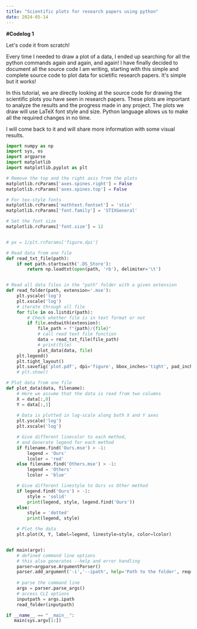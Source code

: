 ```yaml
---
title: "Scientific plots for research papers using python"
date: 2024-05-14
---
```



**#Codelog 1** 

Let's code it from scratch!

Every time I needed to draw a plot of a data, I ended up searching for all the python commands again and again, and again! 
I have finally decided to document all the source code I am writing, starting with this simple and complete source code to plot data for scietific research papers. It's simple but it works!

In this tutorial, we are directly looking at the source code for drawing the scientific plots you have seen in research papers. 
These plots are important to analyze the results and the progress made in any project. 
The plots we draw will use LaTeX font style and size. Python language allows us to make all the required changes in no time.

I will come back to it and will share more information with some visual results.

```Python
import numpy as np
import sys, os
import argparse
import matplotlib
import matplotlib.pyplot as plt

# Remove the top and the right axis from the plots
matplotlib.rcParams['axes.spines.right'] = False
matplotlib.rcParams['axes.spines.top'] = False

# For tex-style fonts
matplotlib.rcParams['mathtext.fontset'] = 'stix'
matplotlib.rcParams['font.family'] = 'STIXGeneral'

# Set the font size
matplotlib.rcParams['font.size'] = 12


# px = 1/plt.rcParams['figure.dpi']

# Read data from one file
def read_txt_file(path):
    if not path.startswith('.DS_Store'):
        return np.loadtxt(open(path, 'rb'), delimiter='\t')


# Read all data files in the "path" folder with a given extension
def read_folder(path, extension='.mse'):
    plt.yscale('log')
    plt.xscale('log')
    # iterate through all file 
    for file in os.listdir(path): 
        # Check whether file is in text format or not         
        if file.endswith(extension): 
            file_path = f"{path}/{file}"
            # call read text file function 
            data = read_txt_file(file_path) 
            # print(file)
            plot_data(data, file)
    plt.legend()
    plt.tight_layout()
    plt.savefig('plot.pdf', dpi='figure', bbox_inches='tight', pad_inches = 0)
    # plt.show()

# Plot data from one file
def plot_data(data, filename):
    # Here we assume that the data is read from two columns 
    X = data[:,0]
    Y = data[:,1]
    
    # Data is plotted in log-scale along both X and Y axes
    plt.yscale('log')
    plt.xscale('log')

    # Give different linecolor to each method,
    # and Generate legend for each method 
    if filename.find('Ours.mse') > -1:
        legend = 'Ours'
        lcolor = 'red'
    else filename.find('Others.mse') > -1:
        legend = 'Others'
        lcolor = 'blue'

    # Give different linestyle to Ours vs Other method
    if legend.find('Ours') > -1:
        style = 'solid'
        print(legend, style, legend.find('Ours'))
    else:
        style = 'dotted'
        print(legend, style)

    # Plot the data
    plt.plot(X, Y, label=legend, linestyle=style, color=lcolor)


def main(argv):
    # defined command line options
    # this also generates --help and error handling
    parser=argparse.ArgumentParser()
    parser.add_argument('-i','--ipath', help='Path to the folder', required=True)
    
    # parse the command line
    args = parser.parse_args()
    # access CLI options
    inputpath = args.ipath
    read_folder(inputpath)

if __name__ == "__main__":
   main(sys.argv[1:])
```

